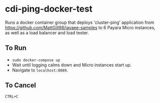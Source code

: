 # cdi-ping-docker-test

Runs a docker container group that deploys 'cluster-ping' application from https://github.com/MattGill98/javaee-samples
to 6 Payara Micro instances, as well as a load balancer and load tester.

## To Run
- `sudo docker-compose up`
- Wait until logging calms down and Micro instances start up.
- Navigate to `localhost:8089`.

## To Cancel
`CTRL+C`
